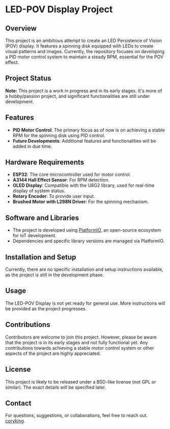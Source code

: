 # LED-POV Display Project

## Overview
This project is an ambitious attempt to create an LED Persistence of Vision (POV) display. It features a spinning disk equipped with LEDs to create visual patterns and images. Currently, the repository focuses on developing a PID motor control system to maintain a steady RPM, essential for the POV effect.

## Project Status
**Note:** This project is a work in progress and in its early stages. It's more of a hobby/passion project, and significant functionalities are still under development.

## Features
- **PID Motor Control**: The primary focus as of now is on achieving a stable RPM for the spinning disk using PID control.
- **Future Developments**: Additional features and functionalities will be added in due time.

## Hardware Requirements
- **ESP32**: The core microcontroller used for motor control.
- **A3144 Hall Effect Sensor**: For RPM detection.
- **OLED Display**: Compatible with the U8G2 library, used for real-time display of system status.
- **Rotary Encoder**: To provide user input.
- **Brushed Motor with L298N Driver**: For the spinning mechanism.

## Software and Libraries
- The project is developed using [PlatformIO](https://platformio.org/), an open-source ecosystem for IoT development.
- Dependencies and specific library versions are managed via PlatformIO.

## Installation and Setup
Currently, there are no specific installation and setup instructions available, as the project is still in the development phase.

## Usage
The LED-POV Display is not yet ready for general use. More instructions will be provided as the project progresses.

## Contributions
Contributors are welcome to join this project. However, please be aware that the project is in its early stages and not fully functional yet. Any contributions towards achieving a stable motor control system or other aspects of the project are highly appreciated.

## License
This project is likely to be released under a BSD-like license (not GPL or similar). The exact details will be specified later.

## Contact
For questions, suggestions, or collaborations, feel free to reach out. [coryking](https://github.com/coryking).